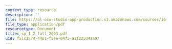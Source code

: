 ```yaml
---
content_type: resource
description: ''
file: https://ol-ocw-studio-app-production.s3.amazonaws.com/courses/16-01-unified-engineering-i-ii-iii-iv-fall-2005-spring-2006/f51c15744461f5ee04f5a1f225d4aa97_sp_1_2_fall_2003.pdf
file_type: application/pdf
resourcetype: Document
title: sp_1_2_fall_2003.pdf
uid: f51c1574-4461-f5ee-04f5-a1f225d4aa97
---
```

